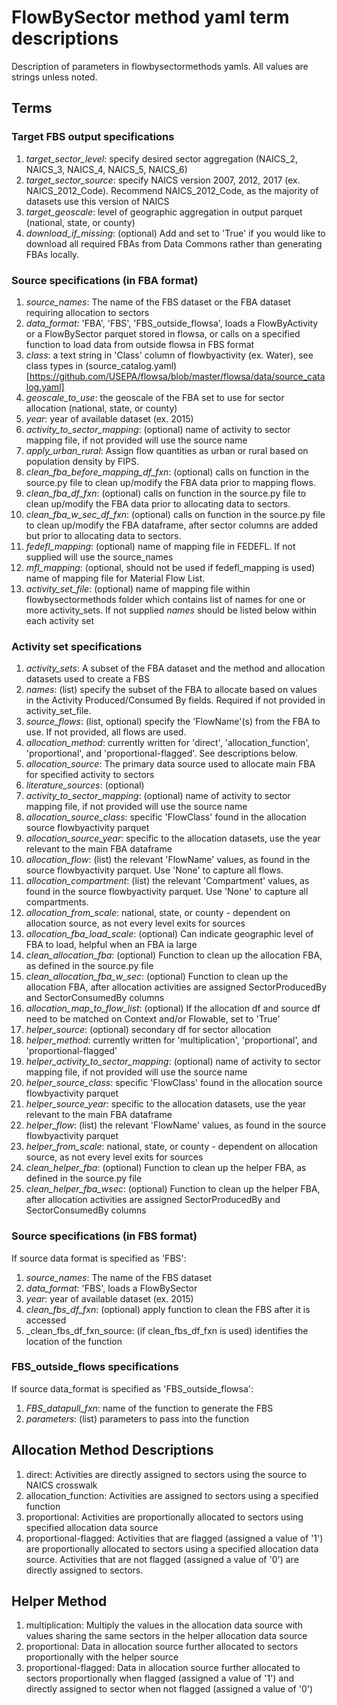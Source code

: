 # FlowBySector method yaml term descriptions
Description of parameters in flowbysectormethods yamls. All values are strings unless noted.

## Terms
### Target FBS output specifications
1. _target_sector_level_: specify desired sector aggregation
   (NAICS_2, NAICS_3, NAICS_4, NAICS_5, NAICS_6)
2. _target_sector_source_: specify NAICS version 2007, 2012, 2017 (ex. NAICS_2012_Code).
   Recommend NAICS_2012_Code, as the majority of datasets use this version of NAICS
3. _target_geoscale_: level of geographic aggregation in output parquet (national, state, or county)
4. _download_if_missing_: (optional) Add and set to 'True' if you would like to download all required
   FBAs from Data Commons rather than generating FBAs locally.

### Source specifications (in FBA format)
1. _source_names_: The name of the FBS dataset or the FBA dataset requiring allocation to sectors
2. _data_format_: 'FBA', 'FBS', 'FBS_outside_flowsa', loads a FlowByActivity or a FlowBySector
   parquet stored in flowsa, or calls on a specified function to load data from outside flowsa in FBS format
3. _class_: a text string in 'Class' column of flowbyactivity (ex. Water), see class types in
   (source_catalog.yaml)[https://github.com/USEPA/flowsa/blob/master/flowsa/data/source_catalog.yaml]
4. _geoscale_to_use_: the geoscale of the FBA set to use for sector allocation
   (national, state, or county)
5. _year_: year of available dataset (ex. 2015)
6. _activity_to_sector_mapping_: (optional) name of activity to sector mapping file, if not provided will use the source name
7. _apply_urban_rural_: Assign flow quantities as urban or rural based on population density by FIPS.
8. _clean_fba_before_mapping_df_fxn_: (optional) calls on function in the source.py file to clean up/modify
   the FBA data prior to mapping flows.
9. _clean_fba_df_fxn_: (optional) calls on function in the source.py file to clean up/modify
   the FBA data prior to allocating data to sectors.
10. _clean_fba_w_sec_df_fxn_: (optional) calls on function in the source.py file to clean up/modify the
   FBA dataframe, after sector columns are added but prior to allocating data to sectors.
11. _fedefl_mapping_: (optional) name of mapping file in FEDEFL. If not supplied will use
   the source_names
12. _mfl_mapping_: (optional, should not be used if fedefl_mapping is used) name of mapping file for Material Flow List.
13. _activity_set_file_: (optional) name of mapping file within flowbysectormethods folder
   which contains list of names for one or more activity_sets. If not supplied
   _names_ should be listed below within each activity set

### Activity set specifications
1. _activity_sets_: A subset of the FBA dataset and the method and allocation datasets used to create a FBS
2. _names_: (list) specify the subset of the FBA to allocate based on values in the
   Activity Produced/Consumed By fields. Required if not provided in activity_set_file.
3. _source_flows_: (list, optional) specify the 'FlowName'(s) from the FBA to use.
    If not provided, all flows are used.
4. _allocation_method_: currently written for 'direct', 'allocation_function',
   'proportional', and 'proportional-flagged'. See descriptions below.
5. _allocation_source_: The primary data source used to allocate main FBA for
   specified activity to sectors
6. _literature_sources_: (optional)
7. _activity_to_sector_mapping_: (optional) name of activity to sector mapping file, if not provided will use the source name
8. _allocation_source_class_: specific 'FlowClass' found in the allocation source
   flowbyactivity parquet
9. _allocation_source_year_: specific to the allocation datasets, use the year relevant
   to the main FBA dataframe
10. _allocation_flow_: (list) the relevant 'FlowName' values, as found in the source
   flowbyactivity parquet. Use 'None' to capture all flows.
11. _allocation_compartment_: (list) the relevant 'Compartment' values, as found in the source
   flowbyactivity parquet. Use 'None' to capture all compartments.
12. _allocation_from_scale_: national, state, or county - dependent on allocation source,
   as not every level exits for sources
13. _allocation_fba_load_scale_: (optional) Can indicate geographic level of FBA to load,
    helpful when an FBA ia large
14. _clean_allocation_fba_: (optional) Function to clean up the allocation FBA, as defined in
    the source.py file
15. _clean_allocation_fba_w_sec_: (optional) Function to clean up the allocation FBA, after
    allocation activities are assigned SectorProducedBy and SectorConsumedBy columns
16. _allocation_map_to_flow_list_: (optional) If the allocation df and source df need to be matched
    on Context and/or Flowable, set to 'True'
17. _helper_source_: (optional) secondary df for sector allocation
18. _helper_method_: currently written for 'multiplication', 'proportional', and 'proportional-flagged'
19. _helper_activity_to_sector_mapping_: (optional) name of activity to sector mapping file, if not provided will use the source name
20. _helper_source_class_: specific 'FlowClass' found in the allocation source
    flowbyactivity parquet
21. _helper_source_year_: specific to the allocation datasets, use the year relevant
    to the main FBA dataframe
22. _helper_flow_: (list) the relevant 'FlowName' values, as found in the source
    flowbyactivity parquet
23. _helper_from_scale_: national, state, or county - dependent on allocation source,
    as not every level exits for sources
24. _clean_helper_fba_: (optional) Function to clean up the helper FBA, as defined in
    the source.py file
25. _clean_helper_fba_wsec_: (optional) Function to clean up the helper FBA, after
    allocation activities are assigned SectorProducedBy and SectorConsumedBy columns

### Source specifications (in FBS format)
If source data format is specified as 'FBS':
1. _source_names_: The name of the FBS dataset
2. _data_format_: 'FBS', loads a FlowBySector
3. _year_: year of available dataset (ex. 2015)
4. _clean_fbs_df_fxn_: (optional) apply function to clean the FBS after it is accessed
5. _clean_fbs_df_fxn_source: (if clean_fbs_df_fxn is used) identifies the location of the function

### FBS_outside_flows specifications
If source data_format is specified as 'FBS_outside_flowsa':
1. _FBS_datapull_fxn_: name of the function to generate the FBS
2. _parameters_: (list) parameters to pass into the function

## Allocation Method Descriptions
1. direct: Activities are directly assigned to sectors using the source to NAICS crosswalk
2. allocation_function: Activities are assigned to sectors using a specified function
3. proportional: Activities are proportionally allocated to sectors using specified allocation data source
4. proportional-flagged: Activities that are flagged (assigned a value of '1') are proportionally allocated
   to sectors using a specified allocation data source. Activities that are not flagged
   (assigned a value of '0') are directly assigned to sectors.

## Helper Method
1. multiplication: Multiply the values in the allocation data source with values sharing the same sectors
   in the helper allocation data source
2. proportional: Data in allocation source further allocated to sectors proportionally with the helper source
3. proportional-flagged: Data in allocation source further allocated to sectors proportionally
   when flagged (assigned a value of '1') and directly assigned to sector when not flagged
   (assigned a value of '0')
